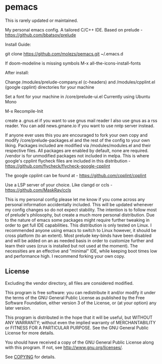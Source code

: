 # pemacs
This is rarely updated or maintained.

My personal emacs config. A tailored C/C++ IDE.  Based on prelude - https://github.com/bbatsov/prelude

Install Guide:

git clone https://github.com/molezs/pemacs.git ~/.emacs.d

If doom-modeline is missing symbols
M-x all-the-icons-install-fonts

After install:

Change /modules/prelude-company.el (c-headers) and /modules/cpplint.el (google cpplint) directories for your machine

Set a font for your machine in /core/prelude-ui.el Currently using Ubuntu Mono

M-x Recompile-Init

create a .gnus.el if you want to use gnus mail reader
I also use gnus as a rss reader. You can add news.gmane.io if you want to use nntp server instead.

If anyone ever uses this you are encouraged to fork your own copy and modify /core/prelude-packages.el and the rest of the config to your own liking. Packages included are modified via /modules/modules.el and their respective files. All packages are enabled by default, none are required.
/vendor is for unmodified packages not included in melpa. This is where google's cpplint flycheck files are included in this distribution - https://github.com/flycheck/flycheck-google-cpplint

The google cpplint can be found at - https://github.com/cpplint/cpplint

Use a LSP server of your choice. Like clangd or ccls - https://github.com/MaskRay/ccls

This is my personal config please let me know if you come across any personal information accidentally included. This will be updated whenever my config changes so do not expect stability. The intention is to follow most of prelude's philosophy, but create a much more personal distribution. Due to the nature of emacs some packages might require further tweaking in order to get full IDE capabilities. This distribution is only tested on Linux. I recommended anyone using emacs to switch to Linux  however, it should be cross platform (to an extent). Most prelude key-binds have been disabled and will be added on an as needed basis in order to customize further and learn their uses (crux is installed but not used at the moment). The necessities are an effective and "minimal" IDE, while keeping boot times low and performance high. I recommend forking your own copy.

## License

Excluding the vendor directory, all files are considered modified.

This program is free software: you can redistribute it and/or modify it under
the terms of the GNU General Public License as published by the Free Software
Foundation, either version 3 of the License, or (at your option) any later
version.

This program is distributed in the hope that it will be useful, but WITHOUT ANY
WARRANTY; without even the implied warranty of MERCHANTABILITY or FITNESS FOR A
PARTICULAR PURPOSE.  See the GNU General Public License for more details.

You should have received a copy of the GNU General Public License along with
this program.  If not, see http://www.gnu.org/licenses/.

See
[COPYING](https://github.com/molezs/pemacs/blob/main/LICENSE)
for details.

